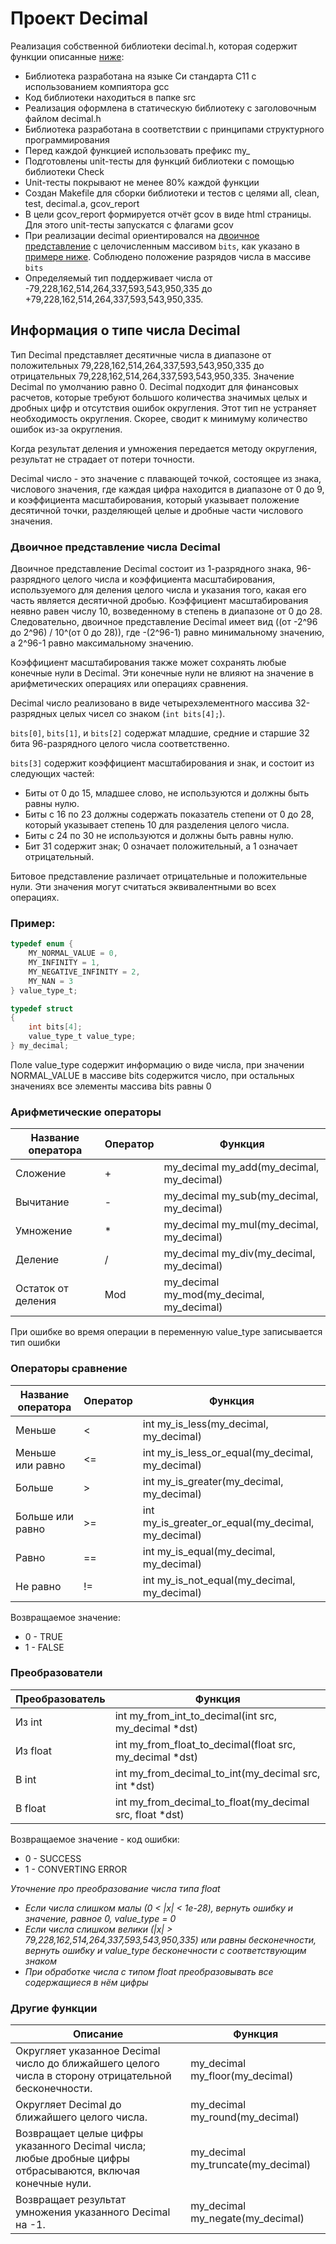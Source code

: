 # Проект Decimal 

Реализация собственной библиотеки decimal.h, которая содержит функции описанные [ниже](#информация-о-типе-числа-decimal):

- Библиотека разработана на языке Си стандарта C11 с использованием компиятора gcc 
- Код библиотеки находиться в папке src
- Реализация оформлена в статическую библиотеку с заголовочным файлом decimal.h
- Библиотека разработана в соответствии с принципами структурного программирования
- Перед каждой функцией использовать префикс my_
- Подготовлены unit-тесты для функций библиотеки c помощью библиотеки Check  
- Unit-тесты покрывают не менее 80% каждой функции  
- Создан Makefile для сборки библиотеки и тестов с целями all, clean, test, decimal.a, gcov_report
- В цели gcov_report формируется отчёт gcov в виде html страницы. Для этого unit-тесты запускатся с флагами gcov  
- При реализации decimal ориентировался на [двоичное представление](#двоичное-представление-числа-decimal) с целочисленным массивом `bits`, как указано в [примере ниже](#пример). Соблюдено положение разрядов числа в массиве `bits`
- Определяемый тип поддерживает числа от -79,228,162,514,264,337,593,543,950,335 до +79,228,162,514,264,337,593,543,950,335.

## Информация о типе числа Decimal

Тип Decimal представляет десятичные числа в диапазоне от положительных 79,228,162,514,264,337,593,543,950,335 до отрицательных 79,228,162,514,264,337,593,543,950,335. Значение Decimal по умолчанию равно 0. Decimal подходит для финансовых расчетов, которые требуют большого количества значимых целых и дробных цифр и отсутствия ошибок округления. Этот тип не устраняет необходимость округления. Скорее, сводит к минимуму количество ошибок из-за округления.

Когда результат деления и умножения передается методу округления, результат не страдает от потери точности.

Decimal число - это значение с плавающей точкой, состоящее из знака, числового значения, где каждая цифра находится в диапазоне от 0 до 9, и коэффициента масштабирования, который указывает положение десятичной точки, разделяющей целые и дробные части числового значения.

### Двоичное представление числа Decimal

Двоичное представление Decimal состоит из 1-разрядного знака, 96-разрядного целого числа и коэффициента масштабирования, используемого для деления целого числа и указания того, какая его часть является десятичной дробью. Коэффициент масштабирования неявно равен числу 10, возведенному в степень в диапазоне от 0 до 28.  Следовательно, двоичное представление Decimal имеет вид ((от -2^96 до 2^96) / 10^(от 0 до 28)), где -(2^96-1) равно минимальному значению, а 2^96-1 равно максимальному значению.

Коэффициент масштабирования также может сохранять любые конечные нули в Decimal. Эти конечные нули не влияют на значение в арифметических операциях или операциях сравнения.

Decimal число реализовано в виде четырехэлементного массива 32-разрядных целых чисел со знаком (`int bits[4];`).

`bits[0]`, `bits[1]`, и `bits[2]` содержат младшие, средние и старшие 32 бита 96-разрядного целого числа соответственно.

`bits[3]` содержит коэффициент масштабирования и знак, и состоит из следующих частей:
- Биты от 0 до 15, младшее слово, не используются и должны быть равны нулю.
- Биты с 16 по 23 должны содержать показатель степени от 0 до 28, который указывает степень 10 для разделения целого числа.
- Биты с 24 по 30 не используются и должны быть равны нулю.
- Бит 31 содержит знак; 0 означает положительный, а 1 означает отрицательный.

Битовое представление различает отрицательные и положительные нули. Эти значения могут считаться эквивалентными во всех операциях.

### Пример:

```c
typedef enum {
    MY_NORMAL_VALUE = 0,
    MY_INFINITY = 1,
    MY_NEGATIVE_INFINITY = 2,
    MY_NAN = 3
} value_type_t;

typedef struct 
{
    int bits[4];
    value_type_t value_type;
} my_decimal;
```

Поле value_type содержит информацию о виде числа, при значении NORMAL_VALUE в массиве bits содержится число, при остальных значениях все элементы массива bits равны 0

### Арифметические операторы

| Название оператора | Оператор  | Функция | 
| ------ | ------ | ------ |
| Сложение | + | my_decimal my_add(my_decimal, my_decimal) |
| Вычитание | - | my_decimal my_sub(my_decimal, my_decimal) |
| Умножение | * | my_decimal my_mul(my_decimal, my_decimal) | 
| Деление | / | my_decimal my_div(my_decimal, my_decimal) |
| Остаток от деления | Mod | my_decimal my_mod(my_decimal, my_decimal) |

При ошибке во время операции в переменную value_type записывается тип ошибки

### Операторы сравнение

| Название оператора | Оператор  | Функция | 
| ------ | ------ | ------ |
| Меньше  | < | int my_is_less(my_decimal, my_decimal) |
| Меньше или равно | <= | int my_is_less_or_equal(my_decimal, my_decimal) | 
| Больше | \> |  int my_is_greater(my_decimal, my_decimal) |
| Больше или равно | \>= | int my_is_greater_or_equal(my_decimal, my_decimal) | 
| Равно | == |  int my_is_equal(my_decimal, my_decimal) |
| Не равно | != |  int my_is_not_equal(my_decimal, my_decimal) |

Возвращаемое значение:
- 0 - TRUE
- 1 - FALSE

### Преобразователи 
| Преобразователь | Функция | 
| ------ | ------ |
| Из int | int my_from_int_to_decimal(int src, my_decimal *dst) |
| Из float  | int my_from_float_to_decimal(float src, my_decimal *dst) |
| В int  | int my_from_decimal_to_int(my_decimal src, int *dst) |
| В float  | int my_from_decimal_to_float(my_decimal src, float *dst) |

Возвращаемое значение - код ошибки:
 - 0 - SUCCESS
 - 1 - CONVERTING ERROR

*Уточнение про преобразование числа типа float*
- *Если числа слишком малы (0 < |x| < 1e-28), вернуть ошибку и значение, равное 0, value_type = 0*
- *Если числа слишком велики (|x| > 79,228,162,514,264,337,593,543,950,335) или равны бесконечности, вернуть ошибку и value_type бесконечности с соответствующим знаком*
- *При обработке числа с типом float преобразовывать все содержащиеся в нём цифры*

### Другие функции

| Описание | Функция | 
| ------ | ------ |
| Округляет указанное Decimal число до ближайшего целого числа в сторону отрицательной бесконечности. | my_decimal my_floor(my_decimal) |	
| Округляет Decimal до ближайшего целого числа. | my_decimal my_round(my_decimal) |
| Возвращает целые цифры указанного Decimal числа; любые дробные цифры отбрасываются, включая конечные нули. | my_decimal my_truncate(my_decimal) |
| Возвращает результат умножения указанного Decimal на -1. | my_decimal my_negate(my_decimal) |